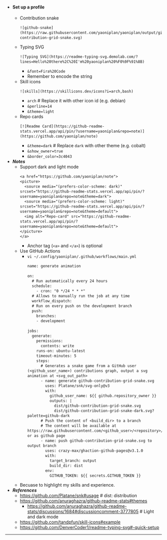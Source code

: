 - #### Set up a profile
    - Contribution snake
      ```
      ![github-snake](https://raw.githubusercontent.com/yaoniplan/yaoniplan/output/github-contribution-grid-snake.svg)
      ```
    - Typing SVG
      ```
      ![Typing SVG](https://readme-typing-svg.demolab.com/?lines=Hello%20there%2C%20I'm%20yaoniplan%20%F0%9F%91%8B)
      ```
        - `&font=Fira%20Code`
        - Remember to encode the string
    - Skill icons
      ```
      ![skills](https://skillicons.dev/icons?i=arch,bash)
      ```
        - `arch` # Replace it with other icon id (e.g. debian)
        - `&perline=14`
        - `&theme=light`
    - Repo cards
      ```
      [![Readme Card](https://github-readme-stats.vercel.app/api/pin/?username=yaoniplan&repo=note)](https://github.com/yaoniplan/note)
      ```
        - `&theme=dark` # Replace `dark` with other theme (e.g. cobalt)
        - `&show_owner=true`
        - `&border_color=3c4043`
- ***Notes***
    - Support dark and light mode
      ```
      <a href="https://github.com/yaoniplan/note">
      <picture>
        <source media="(prefers-color-scheme: dark)" srcset="https://github-readme-stats.vercel.app/api/pin/?username=yaoniplan&repo=note&theme=dark">
        <source media="(prefers-color-scheme: light)" srcset="https://github-readme-stats.vercel.app/api/pin/?username=yaoniplan&repo=note&theme=default">
        <img alt="Repo-card" src="https://github-readme-stats.vercel.app/api/pin/?username=yaoniplan&repo=note&theme=default">
      </picture>
      </a>
      ```
        - Anchor tag (`<a>` and `</a>`) is optional
    - Use GitHub Actions
        - `vi ~/.config/yaoniplan/.github/workflows/main.yml`
          ```
          name: generate animation
          
          on:
            # Run automatically every 24 hours
            schedule:
              - cron: "0 */24 * * *"
            # Allows to manually run the job at any time
            workflow_dispatch:
            # Run on every push on the development branch
            push:
              branches:
              - development

          jobs:
            generate:
              permissions:
                contents: write
              runs-on: ubuntu-latest
              timeout-minutes: 5
              steps:
                # Generates a snake game from a GitHub user (<github_user_name>) contributions graph, output a svg animation at <svg_out_path>
                - name: generate github-contribution-grid-snake.svg
                  uses: Platane/snk/svg-only@v3
                  with:
                    github_user_name: ${{ github.repository_owner }}
                    outputs: |
                      dist/github-contribution-grid-snake.svg
                      dist/github-contribution-grid-snake-dark.svg?palette=github-dark
                # Push the content of <build_dir> to a branch
                # The content will be available at https://raw.githubusercontent.com/<github_user>/<repository>/<target_branch>/<file>, or as github page
                - name: push github-contribution-grid-snake.svg to output branch
                  uses: crazy-max/ghaction-github-pages@v3.1.0
                  with:
                    target_branch: output
                    build_dir: dist
                  env:
                    GITHUB_TOKEN: ${{ secrets.GITHUB_TOKEN }}
          ```
    - Becuase to highlight my skills and experience.
- ***References***
    - https://github.com/Platane/snk#usage # dist: distribution
    - https://github.com/anuraghazra/github-readme-stats#themes
        - https://github.com/anuraghazra/github-readme-stats/discussions/1684#discussioncomment-3777805 # Light and dark mode
    - https://github.com/tandpfun/skill-icons#example
    - https://github.com/DenverCoder1/readme-typing-svg#-quick-setup
- ---
